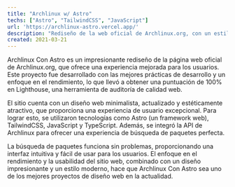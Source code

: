 ```yaml
---
title: "Archlinux w/ Astro"
techs: ["Astro", "TailwindCSS", "JavaScript"]
url: 'https://archlinux-astro.vercel.app/'
description: "Rediseño de la web oficial de Archlinux.org, con un estilo minimalista y actualizado, creado con las mejores prácticas de desarrollo y un rendimiento de 100%."
created: 2021-03-21
---
```


Archlinux Con Astro es un impresionante rediseño de la página web oficial de Archlinux.org, que ofrece una experiencia mejorada para los usuarios. Este proyecto fue desarrollado con las mejores prácticas de desarrollo y un enfoque en el rendimiento, lo que llevó a obtener una puntuación de 100% en Lighthouse, una herramienta de auditoría de calidad web.

El sitio cuenta con un diseño web minimalista, actualizado y estéticamente atractivo, que proporciona una experiencia de usuario excepcional. Para lograr esto, se utilizaron tecnologías como Astro (un framework web), TailwindCSS, JavaScript y TypeScript. Además, se integró la API de Archlinux para ofrecer una experiencia de búsqueda de paquetes perfecta.

La búsqueda de paquetes funciona sin problemas, proporcionando una interfaz intuitiva y fácil de usar para los usuarios. El enfoque en el rendimiento y la usabilidad del sitio web, combinado con un diseño impresionante y un estilo moderno, hace que Archlinux Con Astro sea uno de los mejores proyectos de diseño web en la actualidad.
